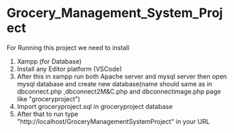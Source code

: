 # Grocery_Management_System_Project
For Running this project we need to install
1. Xampp (for Database)
2. Install any Editor platform (VSCode)
3. After this in xampp run both Apache server and mysql server then open mysql database and create new database(name should same as in dbconnect.php ,dbconnect2M&C.php and dbconnectimage.php page like "groceryproject")
4. Import groceryproject.sql in groceryproject database
5. After that to run type "http://localhost/GroceryManagementSystemProject" in your URL

